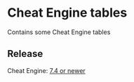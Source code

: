 # Cheat Engine tables
Contains some Cheat Engine tables

## Release
Cheat Engine: [7.4 or newer](https://github.com/cheat-engine/cheat-engine/releases)  
